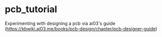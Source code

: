 # pcb_tutorial
Experimenting with designing a pcb via ai03's guide (https://kbwiki.ai03.me/books/pcb-design/chapter/pcb-designer-guide)
